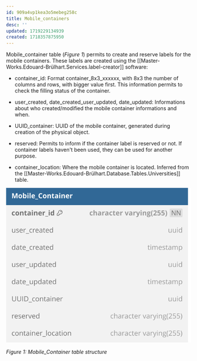 ```yaml
---
id: 909a4vp1kea3o5mebeg258c
title: Mobile_containers
desc: ''
updated: 1719229134939
created: 1718357875950
---
```

Mobile_container table (*Figure 1*) permits to create and reserve labels for the mobile containers. These labels are created using the [[Master-Works.Edouard-Brülhart.Services.label-creator]] software:

- container_id: Format container_8x3_xxxxxx, with 8x3 the number of columns and rows, with bigger value first. This information permits to check the filling status of the container.

- user_created, date_created_user_updated, date_updated: Informations about who created/modified the mobile container informations and when.

- UUID_container: UUID of the mobile container, generated during creation of the physical object.

- reserved: Permits to inform if the container label is reserved or not. If container labels haven't been used, they can be used for another purpose.

- container_location: Where the mobile container is located. Inferred from the [[Master-Works.Edouard-Brülhart.Database.Tables.Universities]] table.

![image import](assets/images_bruelhed/mobile_containers.svg)

*Figure 1: Mobile_Container table structure*